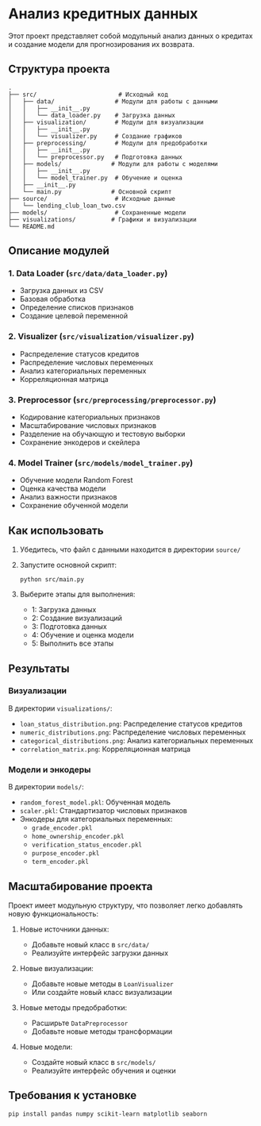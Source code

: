 # Анализ кредитных данных

Этот проект представляет собой модульный анализ данных о кредитах и создание модели для прогнозирования их возврата.

## Структура проекта

```
.
├── src/                       # Исходный код
│   ├── data/                 # Модули для работы с данными
│   │   ├── __init__.py
│   │   └── data_loader.py    # Загрузка данных
│   ├── visualization/        # Модули для визуализации
│   │   ├── __init__.py
│   │   └── visualizer.py     # Создание графиков
│   ├── preprocessing/        # Модули для предобработки
│   │   ├── __init__.py
│   │   └── preprocessor.py   # Подготовка данных
│   ├── models/              # Модули для работы с моделями
│   │   ├── __init__.py
│   │   └── model_trainer.py  # Обучение и оценка
│   ├── __init__.py
│   └── main.py              # Основной скрипт
├── source/                   # Исходные данные
│   └── lending_club_loan_two.csv
├── models/                   # Сохраненные модели
├── visualizations/          # Графики и визуализации
└── README.md
```

## Описание модулей

### 1. Data Loader (`src/data/data_loader.py`)
- Загрузка данных из CSV
- Базовая обработка
- Определение списков признаков
- Создание целевой переменной

### 2. Visualizer (`src/visualization/visualizer.py`)
- Распределение статусов кредитов
- Распределение числовых переменных
- Анализ категориальных переменных
- Корреляционная матрица

### 3. Preprocessor (`src/preprocessing/preprocessor.py`)
- Кодирование категориальных признаков
- Масштабирование числовых признаков
- Разделение на обучающую и тестовую выборки
- Сохранение энкодеров и скейлера

### 4. Model Trainer (`src/models/model_trainer.py`)
- Обучение модели Random Forest
- Оценка качества модели
- Анализ важности признаков
- Сохранение обученной модели

## Как использовать

1. Убедитесь, что файл с данными находится в директории `source/`

2. Запустите основной скрипт:
   ```
   python src/main.py
   ```

3. Выберите этапы для выполнения:
   - 1: Загрузка данных
   - 2: Создание визуализаций
   - 3: Подготовка данных
   - 4: Обучение и оценка модели
   - 5: Выполнить все этапы

## Результаты

### Визуализации
В директории `visualizations/`:
- `loan_status_distribution.png`: Распределение статусов кредитов
- `numeric_distributions.png`: Распределение числовых переменных
- `categorical_distributions.png`: Анализ категориальных переменных
- `correlation_matrix.png`: Корреляционная матрица

### Модели и энкодеры
В директории `models/`:
- `random_forest_model.pkl`: Обученная модель
- `scaler.pkl`: Стандартизатор числовых признаков
- Энкодеры для категориальных переменных:
  - `grade_encoder.pkl`
  - `home_ownership_encoder.pkl`
  - `verification_status_encoder.pkl`
  - `purpose_encoder.pkl`
  - `term_encoder.pkl`

## Масштабирование проекта

Проект имеет модульную структуру, что позволяет легко добавлять новую функциональность:

1. Новые источники данных:
   - Добавьте новый класс в `src/data/`
   - Реализуйте интерфейс загрузки данных

2. Новые визуализации:
   - Добавьте новые методы в `LoanVisualizer`
   - Или создайте новый класс визуализации

3. Новые методы предобработки:
   - Расширьте `DataPreprocessor`
   - Добавьте новые методы трансформации

4. Новые модели:
   - Создайте новый класс в `src/models/`
   - Реализуйте интерфейс обучения и оценки

## Требования к установке

```bash
pip install pandas numpy scikit-learn matplotlib seaborn
``` 